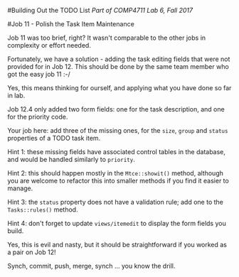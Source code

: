 #Building Out the TODO List
_Part of COMP4711 Lab 6, Fall 2017_

#Job 11 - Polish the Task Item Maintenance

Job 11 was too brief, right? It wasn't comparable to the
other jobs in complexity or effort needed.

Fortunately, we have a solution - adding the task editing fields
that were not provided for in Job 12. This should be done by the same
team member who got the easy job 11 :-/

Yes, this means thinking for ourself, and applying what you
have done so far in lab. 

Job 12.4 only added two form fields: one for the task description, and
one for the priority code.

Your job here: add three of the missing ones, for the `size`, `group` 
and `status` properties of a TODO task item.

Hint 1: these missing fields have associated control tables
in the database, and would be handled similarly to `priority`.

Hint 2: this should happen mostly in the `Mtce::showit()` method,
although you are welcome to refactor this into smaller methods if you find
it easier to manage.

Hint 3: the `status` property does not have a validation rule; add
one to the `Tasks::rules()` method.

Hint 4: don't forget to update `views/itemedit` to display the
form fields you build.

Yes, this is evil and nasty, but it should be straightforward
if you worked as a pair on Job 12!

<div class="alert alert-info">
Synch, commit, push, merge, synch ... you know the drill.
</div>
